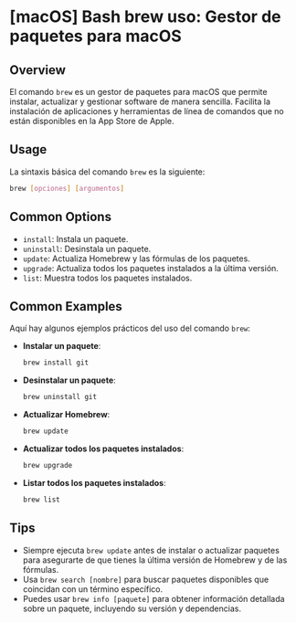 # [macOS] Bash brew uso: Gestor de paquetes para macOS

## Overview
El comando `brew` es un gestor de paquetes para macOS que permite instalar, actualizar y gestionar software de manera sencilla. Facilita la instalación de aplicaciones y herramientas de línea de comandos que no están disponibles en la App Store de Apple.

## Usage
La sintaxis básica del comando `brew` es la siguiente:

```bash
brew [opciones] [argumentos]
```

## Common Options
- `install`: Instala un paquete.
- `uninstall`: Desinstala un paquete.
- `update`: Actualiza Homebrew y las fórmulas de los paquetes.
- `upgrade`: Actualiza todos los paquetes instalados a la última versión.
- `list`: Muestra todos los paquetes instalados.

## Common Examples
Aquí hay algunos ejemplos prácticos del uso del comando `brew`:

- **Instalar un paquete**:
  ```bash
  brew install git
  ```

- **Desinstalar un paquete**:
  ```bash
  brew uninstall git
  ```

- **Actualizar Homebrew**:
  ```bash
  brew update
  ```

- **Actualizar todos los paquetes instalados**:
  ```bash
  brew upgrade
  ```

- **Listar todos los paquetes instalados**:
  ```bash
  brew list
  ```

## Tips
- Siempre ejecuta `brew update` antes de instalar o actualizar paquetes para asegurarte de que tienes la última versión de Homebrew y de las fórmulas.
- Usa `brew search [nombre]` para buscar paquetes disponibles que coincidan con un término específico.
- Puedes usar `brew info [paquete]` para obtener información detallada sobre un paquete, incluyendo su versión y dependencias.